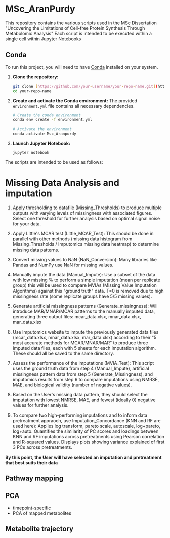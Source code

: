 # MSc_AranPurdy
This repository contains the various scripts used in the MSc Dissertation "Uncovering the Limitations of Cell-free Protein Synthesis Through Metabolomic Analysis"
Each script is intended to be executed within a single cell within Jupyter Notebooks

## Conda 
To run this project, you will need to have [Conda](https://www.anaconda.com/products/distribution) installed on your system.

1.  **Clone the repository:**
    ```bash
    git clone [https://github.com/your-username/your-repo-name.git](https://github.com/your-username/your-repo-name.git](https://github.com/AranPurdy/MSc_AranPurdy.git)
    cd your-repo-name
    ```

2.  **Create and activate the Conda environment:**
    The provided `environment.yml` file contains all necessary dependencies.
    ```bash
    # Create the conda environment
    conda env create -f environment.yml

    # Activate the environment
    conda activate Msc_Aranpurdy
    ```

3.  **Launch Jupyter Notebook:**
    ```bash
    jupyter notebook
    ```

The scripts are intended to be used as follows: 

# Missing Data Analysis and imputation
1. Apply thresholding to datafile (Missing_Thresholds) to produce multiple outputs with varying levels of missingness with associated figures. Select one threshold for further analysis based on optimal signal:noise for your data.

2. Apply Little's MCAR test (Little_MCAR_Test): This should be done in parallel with other methods (missing data histogram from Missing_Thresholds / Imputomics missing data heatmap) to determine missing data patterns.

3. Convert missing values to NaN (NaN_Conversion): Many libraries like Pandas and NumPy use NaN for missing values.

4. Manually impute the data (Manual_Impute): Use a subset of the data with low missing % to perform a simple imputation (mean per replicate group) this will be used to compare MVIAs (Missing Value Imputation Algorithms) against this "ground truth" data. T=0 is removed due to high missingness rate (some replicate groups have 5/5 missing values).

5. Generate artificial missingness patterns (Generate_missingness): Will introduce MAR/MNAR/MCAR patterns to the manually imputed data, generating three output files: mcar_data.xlsx, mnar_data.xlsx, mar_data.xlsx

6. Use Imputomics website to impute the previously generated data files (mcar_data.xlsx, mnar_data.xlsx, mar_data.xlsx) according to their "5 most accurate methods for MCAR/MNAR/MAR" to produce three imputed data files, each with 5 sheets for each imputation algorithm. These should all be saved to the same directory.

7. Assess the performance of the imputations (MVIA_Test): This script uses the ground truth data from step 4 (Manual_Impute), artificial missingness pattern data from step 5 (Generate_Missingness), and imputomics results from step 6 to compare imputations using NMRSE, MAE, and biological validity (number of negative values).

8. Based on the User's missing data pattern, they should select the imputation with lowest NMRSE, MAE, and fewest (ideally 0) negative values for further analysis.

9. To compare two high-performing imputations and to inform data pretreatment appraoch, use Imputation_Concordance (KNN and RF are used here): Applies log transform, pareto scale, autoscale, log+pareto, log+auto. Quantifies the similarity of PC scores and loadings between KNN and RF imputations across pretreatments using Pearson correlation and R-squared values. Displays plots showing variance explained of first 3 PCs across pretreatments.  

**By this point, the User will have selected an imputation and pretreatment that best suits their data**

## Pathway mapping 

## PCA 
- timepoint-specific
- PCA of mapped metabolites

## Metabolite trajectory 

